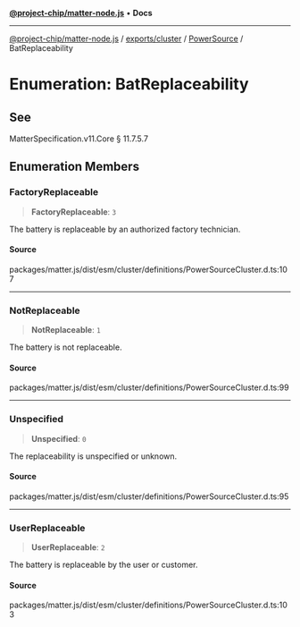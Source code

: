 [**@project-chip/matter-node.js**](../../../../../README.md) • **Docs**

***

[@project-chip/matter-node.js](../../../../../modules.md) / [exports/cluster](../../../README.md) / [PowerSource](../README.md) / BatReplaceability

# Enumeration: BatReplaceability

## See

MatterSpecification.v11.Core § 11.7.5.7

## Enumeration Members

### FactoryReplaceable

> **FactoryReplaceable**: `3`

The battery is replaceable by an authorized factory technician.

#### Source

packages/matter.js/dist/esm/cluster/definitions/PowerSourceCluster.d.ts:107

***

### NotReplaceable

> **NotReplaceable**: `1`

The battery is not replaceable.

#### Source

packages/matter.js/dist/esm/cluster/definitions/PowerSourceCluster.d.ts:99

***

### Unspecified

> **Unspecified**: `0`

The replaceability is unspecified or unknown.

#### Source

packages/matter.js/dist/esm/cluster/definitions/PowerSourceCluster.d.ts:95

***

### UserReplaceable

> **UserReplaceable**: `2`

The battery is replaceable by the user or customer.

#### Source

packages/matter.js/dist/esm/cluster/definitions/PowerSourceCluster.d.ts:103
